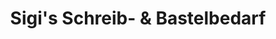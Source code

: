 ---
title: "Sigi's Schreib- & Bastelbedarf"
url: /renningen/sigis-schreib-und-bastelbedarf/
shop: Schreibwaren
---